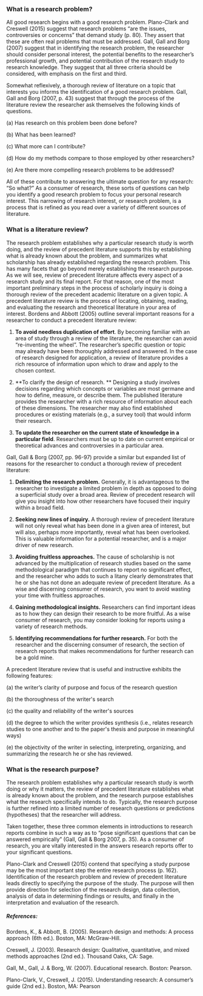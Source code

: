 ### What is a research problem?

All good research begins with a good research problem. Plano-Clark and Creswell \(2015\) suggest that research problems “are the issues, controversies or concerns” that demand study \(p. 80\). They assert that these are often real problems that must be addressed.  Gall, Gall and Borg \(2007\) suggest that in identifying the research problem, the researcher should consider personal interest, the potential benefits to the researcher’s professional growth, and potential contribution of the research study to research knowledge.  They suggest that all three criteria should be considered, with emphasis on the first and third.

Somewhat reflexively, a thorough review of literature on a topic that interests you informs the identification of a good research problem. Gall, Gall and Borg \(2007, p. 43\) suggest that through the process of the literature review the researcher ask themselves the following kinds of questions.

\(a\) Has research on this problem been done before?

\(b\) What has been learned?

\(c\) What more can I contribute?

\(d\) How do my methods compare to those employed by other researchers?

\(e\) Are there more compelling research problems to be addressed?

All of these contribute to answering the ultimate question for any research: “So what?” As a consumer of research, these sorts of questions can help you identify a good research problem to focus your personal research interest. This narrowing of research interest, or research problem, is a process that is refined as you read over a variety of different sources of literature.

### What is a literature review?

The research problem establishes why a particular research study is worth doing, and the review of precedent literature supports this by establishing what is already known about the problem, and summarizes what scholarship has already established regarding the research problem.  This has many facets that go beyond merely establishing the research purpose.  As we will see, review of precedent literature affects every aspect of a research study and its final report.  For that reason, one of the most important preliminary steps in the process of scholarly inquiry is doing a thorough review of the precedent academic literature on a given topic.  A precedent literature review is the process of locating, obtaining, reading, and evaluating the research and theoretical literature in your area of interest.  Bordens and Abbott \(2005\) outline several important reasons for a researcher to conduct a precedent literature review:

1. **To avoid needless duplication of effort**.  By becoming familiar with an area of study through a review of the literature, the researcher can avoid “re-inventing the wheel”.  The researcher’s specific question or topic may already have been thoroughly addressed and answered.  In the case of research designed for application, a review of literature provides a rich resource of information upon which to draw and apply to the chosen context.

2. **To clarify the design of research. ** Designing a study involves decisions regarding which concepts or variables are most germane and how to define, measure, or describe them.  The published literature provides the researcher with a rich resource of information about each of these dimensions.  The researcher may also find established procedures or existing materials \(e.g., a survey tool\) that would inform their research.

3. **To update the researcher on the current state of knowledge in a particular field**.  Researchers must be up to date on current empirical or theoretical advances and controversies in a particular area.

Gall, Gall & Borg \(2007, pp. 96-97\) provide a similar but expanded list of reasons for the researcher to conduct a thorough review of precedent literature:

1. **Delimiting the research problem.**  Generally, it is advantageous to the researcher to investigate a limited problem in depth as opposed to doing a superficial study over a broad area.  Review of precedent research will give you insight into how other researchers have focused their inquiry within a broad field.

2. **Seeking new lines of inquiry.**   A thorough review of precedent literature will not only reveal what has been done in a given area of interest, but will also, perhaps more importantly, reveal what has been overlooked.  This is valuable information for a potential researcher, and is a major driver of new research.

3. **Avoiding fruitless approaches.**  The cause of scholarship is not advanced by the multiplication of research studies based on the same methodological paradigm that continues to report no significant effect, and the researcher who adds to such a litany clearly demonstrates that he or she has not done an adequate review of precedent literature.  As a wise and discerning consumer of research, you want to avoid wasting your time with fruitless approaches.

4. **Gaining methodological insights.**  Researchers can find important ideas as to how they can design their research to be more fruitful.   As a wise consumer of research, you may consider looking for reports using a variety of research methods.

5. **Identifying recommendations for further research.**  For both the researcher and the discerning consumer of research, the section of research reports that makes recommendations for further research can be a gold mine.

A precedent literature review that is useful and instructive exhibits the following features:  

\(a\) the writer’s clarity of purpose and focus of the research question

\(b\) the thoroughness of the writer's search

\(c\) the quality and reliability of the writer's sources

\(d\) the degree to which the writer provides synthesis \(i.e., relates research studies to one another and to the paper's thesis and purpose in meaningful ways\)

\(e\) the objectivity of the writer in selecting, interpreting, organizing, and summarizing the research he or she has reviewed.

### What is the research purpose?

The research problem establishes why a particular research study is worth doing or why it matters, the review of precedent literature establishes what is already known about the problem, and the research purpose establishes what the research specifically intends to do. Typically, the research purpose is further refined into a limited number of research questions or predictions \(hypotheses\) that the researcher will address.

Taken together, these three common elements in introductions to research reports combine in such a way as to “pose significant questions that can be answered empirically” \(Gall, Gall & Borg 2007, p. 35\).  As a consumer of research, you are vitally interested in the answers research reports offer to your significant questions.

Plano-Clark and Creswell \(2015\) contend that specifying a study purpose may be the most important step the entire research process \(p. 162\).  Identification of the research problem and review of precedent literature leads directly to specifying the purpose of the study.  The purpose will then provide direction for selection of the research design, data collection, analysis of data in determining findings or results, and finally in the interpretation and evaluation of the research.

##### References:

Bordens, K., & Abbott, B. \(2005\).  Research design and methods:  A process approach  \(6th ed.\).   Boston, MA:  McGraw-Hill.

Creswell, J. \(2003\).  Research design: Qualitative, quantitative, and mixed methods approaches \(2nd ed.\).  Thousand Oaks, CA:  Sage.

Gall, M., Gall, J. & Borg, W.  \(2007\). Educational research.  Boston:  Pearson.

Plano-Clark, V., Creswell, J. \(2015\). Understanding research: A consumer’s guide \(2nd ed.\). Boston, MA: Pearson

